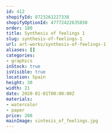 ```yaml
---
id: 412
shopifyId: 8723261227338
shopifyOptionId: 47772422635850
order: 180
title: Synthesis of feelings 1
slug: synthesis-of-feelings-1
url: art-works/synthesis-of-feelings-1
aliases: []
categories:
- graphics
inStock: true
isVisible: true
location: Spain
height: 30
width: 21
date: 2020-01-01T00:00:00Z
materials:
- watercolor
- paper
price: 200
mainImage: sintesis_of_feelings.jpg
---
```

